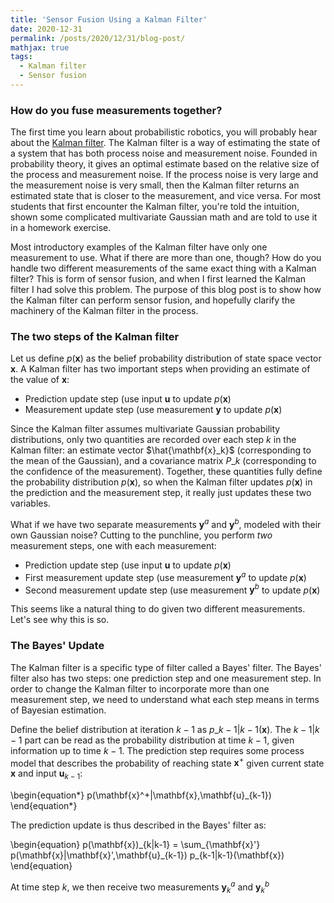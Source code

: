 ```yaml
---
title: 'Sensor Fusion Using a Kalman Filter'
date: 2020-12-31
permalink: /posts/2020/12/31/blog-post/
mathjax: true
tags:
  - Kalman filter
  - Sensor fusion
---
```


### How do you fuse measurements together?

The first time you learn about probabilistic robotics, you will probably hear about the [Kalman filter](https://en.wikipedia.org/wiki/Kalman_filter). The Kalman filter is a way of estimating the state of a system that has both process noise and measurement noise. Founded in probability theory, it gives an optimal estimate based on the relative size of the process and measurement noise. If the process noise is very large and the measurement noise is very small, then the Kalman filter returns an estimated state that is closer to the measurement, and vice versa. For most students that first encounter the Kalman filter, you're told the intuition, shown some complicated multivariate Gaussian math and are told to use it in a homework exercise.

Most introductory examples of the Kalman filter have only one measurement to use. What if there are more than one, though? How do you handle two different measurements of the same exact thing with a Kalman filter? This is form of sensor fusion, and when I first learned the Kalman filter I had solve this problem. The purpose of this blog post is to show how the Kalman filter can perform sensor fusion, and hopefully clarify the machinery of the Kalman filter in the process.

### The two steps of the Kalman filter

Let us define $p(\mathbf{x})$ as the belief probability distribution of state space vector $\mathbf{x}$. A Kalman filter has two important steps when providing an estimate of the value of $\mathbf{x}$:
 - Prediction update step (use input $\mathbf{u}$ to update $p(\mathbf{x}$)
 - Measurement update step (use measurement $\mathbf{y}$ to update $p(\mathbf{x}$)

Since the Kalman filter assumes multivariate Gaussian probability distributions, only two quantities are recorded over each step $k$ in the Kalman filter: an estimate vector $\hat{\mathbf{x}_k}$ (corresponding to the mean of the Gaussian), and a covariance matrix $P\_k$ (corresponding to the confidence of the measurement). Together, these quantities fully define the probability distribution $p(\mathbf{x})$, so when the Kalman filter updates $p(\mathbf{x})$ in the prediction and the measurement step, it really just updates these two variables.

What if we have two separate measurements $\mathbf{y}^a$ and $\mathbf{y}^b$, modeled with their own Gaussian noise? Cutting to the punchline, you perform _two_ measurement steps, one with each measurement:
 - Prediction update step (use input $\mathbf{u}$ to update $p(\mathbf{x}$)
 - First measurement update step (use measurement $\mathbf{y}^a$ to update $p(\mathbf{x}$)
 - Second measurement update step (use measurement $\mathbf{y}^b$ to update $p(\mathbf{x}$)

This seems like a natural thing to do given two different measurements. Let's see why this is so.

### The Bayes' Update

The Kalman filter is a specific type of filter called a Bayes' filter. The Bayes' filter also has two steps: one prediction step and one measurement step. In order to change the Kalman filter to incorporate more than one measurement step, we need to understand what each step means in terms of Bayesian estimation. 

Define the belief distribution at iteration $k-1$ as $p\_{k-1|k-1}(\mathbf{x})$. The $k-1|k-1$ part can be read as the probability distribution at time $k-1$, given information up to time $k-1$. The prediction step requires some process model that describes the probability of reaching state $\mathbf{x}^+$ given current state $\mathbf{x}$ and input $\mathbf{u}_{k-1}$:

\begin{equation\*}
p(\mathbf{x}^+|\mathbf{x},\mathbf{u}_{k-1})
\end{equation\*}

The prediction update is thus described in the Bayes' filter as:

\begin{equation}
p(\mathbf{x})\_{k|k-1} = \sum\_{\mathbf{x}'} p(\mathbf{x}|\mathbf{x}',\mathbf{u}_{k-1}) p\_{k-1|k-1}(\mathbf{x})
\end{equation}

At time step $k$, we then receive two measurements $\mathbf{y}^a_k$ and $\mathbf{y}^b_k$